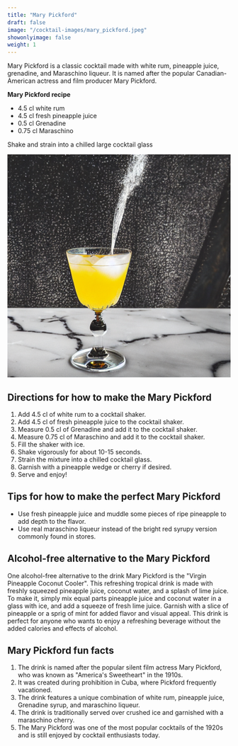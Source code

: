```yaml
---
title: "Mary Pickford"
draft: false
image: "/cocktail-images/mary_pickford.jpeg"
showonlyimage: false
weight: 1
---
```


Mary Pickford is a classic cocktail made with white rum, pineapple juice, grenadine, and Maraschino liqueur. It is named after the popular Canadian-American actress and film producer Mary Pickford.

<!--more-->

**Mary Pickford recipe**

- 4.5 cl white rum
- 4.5 cl fresh pineapple juice
- 0.5 cl Grenadine
- 0.75 cl Maraschino


Shake and strain into a chilled large cocktail glass

![](/cocktail-images/mary_pickford.jpeg)


## Directions for how to make the Mary Pickford

1. Add 4.5 cl of white rum to a cocktail shaker.
2. Add 4.5 cl of fresh pineapple juice to the cocktail shaker.
3. Measure 0.5 cl of Grenadine and add it to the cocktail shaker.
4. Measure 0.75 cl of Maraschino and add it to the cocktail shaker.
5. Fill the shaker with ice.
6. Shake vigorously for about 10-15 seconds.
7. Strain the mixture into a chilled cocktail glass.
8. Garnish with a pineapple wedge or cherry if desired.
9. Serve and enjoy!

## Tips for how to make the perfect Mary Pickford

- Use fresh pineapple juice and muddle some pieces of ripe pineapple to add depth to the flavor.
- Use real maraschino liqueur instead of the bright red syrupy version commonly found in stores.

## Alcohol-free alternative to the Mary Pickford

One alcohol-free alternative to the drink Mary Pickford is the "Virgin Pineapple Coconut Cooler". This refreshing tropical drink is made with freshly squeezed pineapple juice, coconut water, and a splash of lime juice. To make it, simply mix equal parts pineapple juice and coconut water in a glass with ice, and add a squeeze of fresh lime juice. Garnish with a slice of pineapple or a sprig of mint for added flavor and visual appeal. This drink is perfect for anyone who wants to enjoy a refreshing beverage without the added calories and effects of alcohol.

## Mary Pickford fun facts

1. The drink is named after the popular silent film actress Mary Pickford, who was known as "America's Sweetheart" in the 1910s.
2. It was created during prohibition in Cuba, where Pickford frequently vacationed.
3. The drink features a unique combination of white rum, pineapple juice, Grenadine syrup, and maraschino liqueur.
4. The drink is traditionally served over crushed ice and garnished with a maraschino cherry.
5. The Mary Pickford was one of the most popular cocktails of the 1920s and is still enjoyed by cocktail enthusiasts today.
